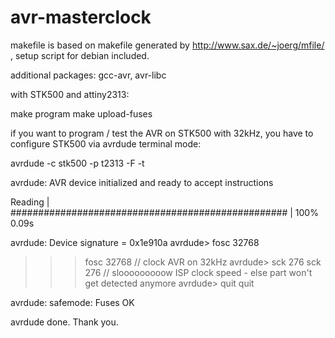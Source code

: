 avr-masterclock
===============

makefile is based on makefile generated by http://www.sax.de/~joerg/mfile/ , setup script for debian included.

additional packages: gcc-avr, avr-libc

with STK500 and attiny2313:

make program
make upload-fuses


if you want to program / test the AVR on STK500 with 32kHz, you have to configure STK500 via avrdude terminal mode:

avrdude -c stk500 -p t2313 -F -t

avrdude: AVR device initialized and ready to accept instructions

Reading | ################################################## | 100% 0.09s

avrdude: Device signature = 0x1e910a
avrdude> fosc 32768
>>> fosc 32768 // clock AVR on 32kHz
avrdude> sck 276
>>> sck 276 // slooooooooow ISP clock speed - else part won't get detected anymore
avrdude> quit
>>> quit 

avrdude: safemode: Fuses OK

avrdude done.  Thank you.

